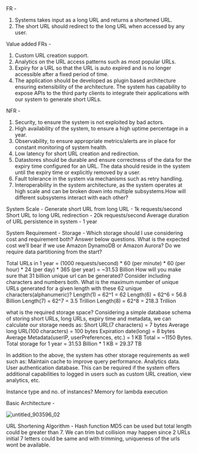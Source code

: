 FR - 
1) Systems takes input as a long URL and returns a shortened URL.
2) The short URL should redirect to the long URL when accessed by any user.

Value added FRs -
1) Custom URL creation support.
2) Analytics on the URL access patterns such as most popular URLs.
3) Expiry for a URL so that the URL is auto expired and is no longer accessible after a fixed period of time.
4) The application should be developed as plugin based architecture ensuring extensibility of the architecture. The system has capability to expose APIs to the third party clients to integrate their applications with our system to generate short URLs.

NFR - 
1) Security, to ensure the system is not exploited by bad actors.
2) High availability of the system, to ensure a high uptime percentage in a year.
3) Observability, to ensure appropriate metrics/alerts are in place for constant monitoring of system health.
4) Low latency for short URL creation and redirection.
5) Datastores should be durable and ensure correctness of the data for the expiry time configured for an URL. The data should reside in the system until the expiry time or explicitly removed by a user.
6) Fault tolerance in the system via mechanisms such as retry handling.
7) Interoperability in the system architecture, as the system operates at high scale and can be broken down into multiple subsystems.How will different subsystems interact with each other?

System Scale - 
Generate short URL from long URL - 1k requests/second
Short URL to long URL redirection - 20k requests/second
Average duration of URL persistence in system - 1 year

System Requirement -
Storage - Which storage should I use considering cost and requirement both? Answer below questions.
What is the expected cost we’ll bear if we use Amazon DynamoDB or Amazon Aurora?
Do we require data partitioning from the start?

Total URLs in 1 year = (1000 requests/second) * 60 (per minute) * 60 (per hour) * 24 (per day) * 365 (per year) = ~31.53 Billion
How will you make sure that 31 billion unique url can be generated? Consider including characters and numbers both.
What is the maximum number of unique URLs generated for a given length with these 62 unique characters(alphanumeric)?
Length(1) = 62^1 = 62
Length(6) = 62^6 = 56.8 Billion
Length(7) = 62^7 = 3.5 Trillion
Length(8) = 62^8 = 218.3 Trillion

what is the required storage space? Considering a simple database schema of storing short URLs, long URLs, expiry time and metadata, we can calculate our storage needs as:
Short URL(7 characters) = 7 bytes
Average long URL(100 characters) = 100 bytes
Expiration date(long) = 8 bytes
Average Metadata(userIP, userPreferences, etc.) = 1 KB
Total = ~1150 Bytes. 
Total storage for 1 year = 31.53 Billion * 1 KB = 29.37 TB

In addition to the above, the system has other storage requirements as well such as:
Maintain cache to improve query performance.
Analytics data.
User authentication database. This can be required if the system offers additional capabilities to logged in users such as custom URL creation, view analytics, etc.


Instance type and no. of instances?
Memory for lambda execution

Basic Architecture - 

![untitled_903596_02](https://github.com/user-attachments/assets/7c6e2608-4cf4-417b-bb0b-a8e13f3916ca)

URL Shortening Algorithm - 
Hash function MD5 can be used but total length could be greater than 7.
We can trim but collision may happen since 2 URLs initial 7 letters could be same and with trimming, uniqueness of the urls wont be available.
